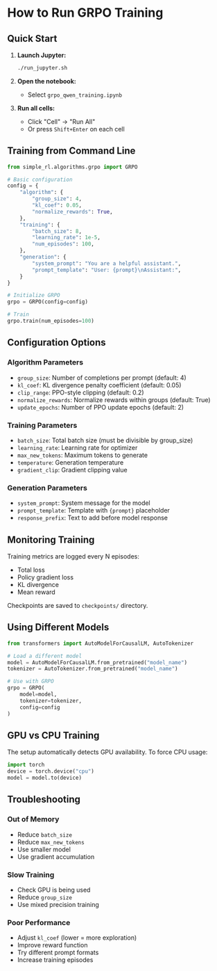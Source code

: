 # How to Run GRPO Training

## Quick Start

1. **Launch Jupyter:**
   ```bash
   ./run_jupyter.sh
   ```

2. **Open the notebook:**
   - Select `grpo_qwen_training.ipynb`

3. **Run all cells:**
   - Click "Cell" → "Run All"
   - Or press `Shift+Enter` on each cell

## Training from Command Line

```python
from simple_rl.algorithms.grpo import GRPO

# Basic configuration
config = {
    "algorithm": {
        "group_size": 4,
        "kl_coef": 0.05,
        "normalize_rewards": True,
    },
    "training": {
        "batch_size": 8,
        "learning_rate": 1e-5,
        "num_episodes": 100,
    },
    "generation": {
        "system_prompt": "You are a helpful assistant.",
        "prompt_template": "User: {prompt}\nAssistant:",
    }
}

# Initialize GRPO
grpo = GRPO(config=config)

# Train
grpo.train(num_episodes=100)
```

## Configuration Options

### Algorithm Parameters

- `group_size`: Number of completions per prompt (default: 4)
- `kl_coef`: KL divergence penalty coefficient (default: 0.05)
- `clip_range`: PPO-style clipping (default: 0.2)
- `normalize_rewards`: Normalize rewards within groups (default: True)
- `update_epochs`: Number of PPO update epochs (default: 2)

### Training Parameters

- `batch_size`: Total batch size (must be divisible by group_size)
- `learning_rate`: Learning rate for optimizer
- `max_new_tokens`: Maximum tokens to generate
- `temperature`: Generation temperature
- `gradient_clip`: Gradient clipping value

### Generation Parameters

- `system_prompt`: System message for the model
- `prompt_template`: Template with `{prompt}` placeholder
- `response_prefix`: Text to add before model response

## Monitoring Training

Training metrics are logged every N episodes:
- Total loss
- Policy gradient loss
- KL divergence
- Mean reward

Checkpoints are saved to `checkpoints/` directory.

## Using Different Models

```python
from transformers import AutoModelForCausalLM, AutoTokenizer

# Load a different model
model = AutoModelForCausalLM.from_pretrained("model_name")
tokenizer = AutoTokenizer.from_pretrained("model_name")

# Use with GRPO
grpo = GRPO(
    model=model,
    tokenizer=tokenizer,
    config=config
)
```

## GPU vs CPU Training

The setup automatically detects GPU availability. To force CPU usage:

```python
import torch
device = torch.device("cpu")
model = model.to(device)
```

## Troubleshooting

### Out of Memory
- Reduce `batch_size`
- Reduce `max_new_tokens`
- Use smaller model
- Use gradient accumulation

### Slow Training
- Check GPU is being used
- Reduce `group_size`
- Use mixed precision training

### Poor Performance
- Adjust `kl_coef` (lower = more exploration)
- Improve reward function
- Try different prompt formats
- Increase training episodes
